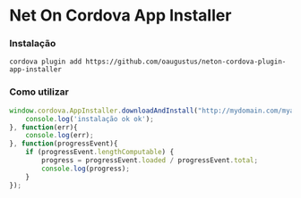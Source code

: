 Net On Cordova App Installer
===


### Instalação

```
cordova plugin add https://github.com/oaugustus/neton-cordova-plugin-app-installer
```


### Como utilizar

```javascript
window.cordova.AppInstaller.downloadAndInstall("http://mydomain.com/myapp.apk", "localDir","localFile.apk", function(){
	console.log('instalação ok ok');
}, function(err){
	console.log(err);
}, function(progressEvent){
	if (progressEvent.lengthComputable) {
		progress = progressEvent.loaded / progressEvent.total;
		console.log(progress);
	}
});
```
